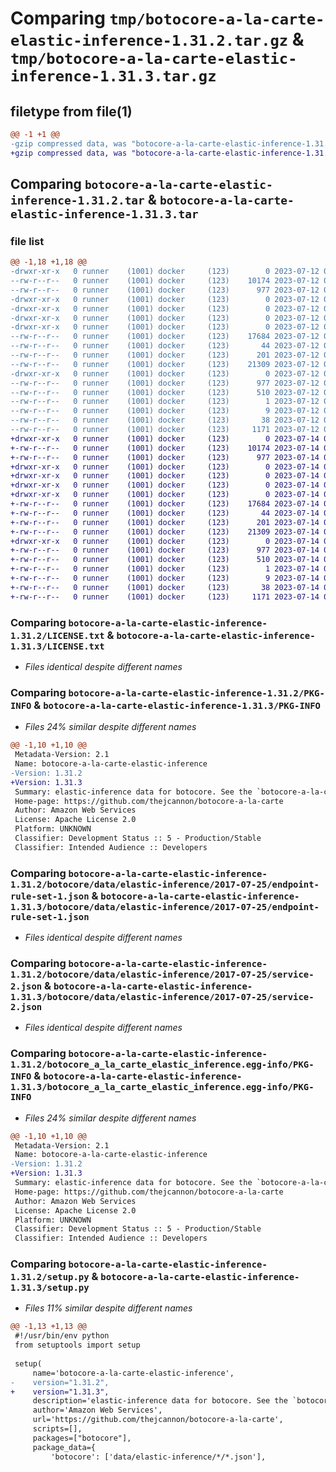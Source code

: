 # Comparing `tmp/botocore-a-la-carte-elastic-inference-1.31.2.tar.gz` & `tmp/botocore-a-la-carte-elastic-inference-1.31.3.tar.gz`

## filetype from file(1)

```diff
@@ -1 +1 @@
-gzip compressed data, was "botocore-a-la-carte-elastic-inference-1.31.2.tar", last modified: Wed Jul 12 01:44:35 2023, max compression
+gzip compressed data, was "botocore-a-la-carte-elastic-inference-1.31.3.tar", last modified: Fri Jul 14 01:46:12 2023, max compression
```

## Comparing `botocore-a-la-carte-elastic-inference-1.31.2.tar` & `botocore-a-la-carte-elastic-inference-1.31.3.tar`

### file list

```diff
@@ -1,18 +1,18 @@
-drwxr-xr-x   0 runner    (1001) docker     (123)        0 2023-07-12 01:44:35.039233 botocore-a-la-carte-elastic-inference-1.31.2/
--rw-r--r--   0 runner    (1001) docker     (123)    10174 2023-07-12 01:44:34.000000 botocore-a-la-carte-elastic-inference-1.31.2/LICENSE.txt
--rw-r--r--   0 runner    (1001) docker     (123)      977 2023-07-12 01:44:35.039233 botocore-a-la-carte-elastic-inference-1.31.2/PKG-INFO
-drwxr-xr-x   0 runner    (1001) docker     (123)        0 2023-07-12 01:44:35.039233 botocore-a-la-carte-elastic-inference-1.31.2/botocore/
-drwxr-xr-x   0 runner    (1001) docker     (123)        0 2023-07-12 01:44:35.039233 botocore-a-la-carte-elastic-inference-1.31.2/botocore/data/
-drwxr-xr-x   0 runner    (1001) docker     (123)        0 2023-07-12 01:44:35.039233 botocore-a-la-carte-elastic-inference-1.31.2/botocore/data/elastic-inference/
-drwxr-xr-x   0 runner    (1001) docker     (123)        0 2023-07-12 01:44:35.039233 botocore-a-la-carte-elastic-inference-1.31.2/botocore/data/elastic-inference/2017-07-25/
--rw-r--r--   0 runner    (1001) docker     (123)    17684 2023-07-12 01:44:12.000000 botocore-a-la-carte-elastic-inference-1.31.2/botocore/data/elastic-inference/2017-07-25/endpoint-rule-set-1.json
--rw-r--r--   0 runner    (1001) docker     (123)       44 2023-07-12 01:44:12.000000 botocore-a-la-carte-elastic-inference-1.31.2/botocore/data/elastic-inference/2017-07-25/examples-1.json
--rw-r--r--   0 runner    (1001) docker     (123)      201 2023-07-12 01:44:12.000000 botocore-a-la-carte-elastic-inference-1.31.2/botocore/data/elastic-inference/2017-07-25/paginators-1.json
--rw-r--r--   0 runner    (1001) docker     (123)    21309 2023-07-12 01:44:12.000000 botocore-a-la-carte-elastic-inference-1.31.2/botocore/data/elastic-inference/2017-07-25/service-2.json
-drwxr-xr-x   0 runner    (1001) docker     (123)        0 2023-07-12 01:44:35.039233 botocore-a-la-carte-elastic-inference-1.31.2/botocore_a_la_carte_elastic_inference.egg-info/
--rw-r--r--   0 runner    (1001) docker     (123)      977 2023-07-12 01:44:35.000000 botocore-a-la-carte-elastic-inference-1.31.2/botocore_a_la_carte_elastic_inference.egg-info/PKG-INFO
--rw-r--r--   0 runner    (1001) docker     (123)      510 2023-07-12 01:44:35.000000 botocore-a-la-carte-elastic-inference-1.31.2/botocore_a_la_carte_elastic_inference.egg-info/SOURCES.txt
--rw-r--r--   0 runner    (1001) docker     (123)        1 2023-07-12 01:44:35.000000 botocore-a-la-carte-elastic-inference-1.31.2/botocore_a_la_carte_elastic_inference.egg-info/dependency_links.txt
--rw-r--r--   0 runner    (1001) docker     (123)        9 2023-07-12 01:44:35.000000 botocore-a-la-carte-elastic-inference-1.31.2/botocore_a_la_carte_elastic_inference.egg-info/top_level.txt
--rw-r--r--   0 runner    (1001) docker     (123)       38 2023-07-12 01:44:35.039233 botocore-a-la-carte-elastic-inference-1.31.2/setup.cfg
--rw-r--r--   0 runner    (1001) docker     (123)     1171 2023-07-12 01:44:34.000000 botocore-a-la-carte-elastic-inference-1.31.2/setup.py
+drwxr-xr-x   0 runner    (1001) docker     (123)        0 2023-07-14 01:46:12.342682 botocore-a-la-carte-elastic-inference-1.31.3/
+-rw-r--r--   0 runner    (1001) docker     (123)    10174 2023-07-14 01:46:12.000000 botocore-a-la-carte-elastic-inference-1.31.3/LICENSE.txt
+-rw-r--r--   0 runner    (1001) docker     (123)      977 2023-07-14 01:46:12.342682 botocore-a-la-carte-elastic-inference-1.31.3/PKG-INFO
+drwxr-xr-x   0 runner    (1001) docker     (123)        0 2023-07-14 01:46:12.338682 botocore-a-la-carte-elastic-inference-1.31.3/botocore/
+drwxr-xr-x   0 runner    (1001) docker     (123)        0 2023-07-14 01:46:12.338682 botocore-a-la-carte-elastic-inference-1.31.3/botocore/data/
+drwxr-xr-x   0 runner    (1001) docker     (123)        0 2023-07-14 01:46:12.338682 botocore-a-la-carte-elastic-inference-1.31.3/botocore/data/elastic-inference/
+drwxr-xr-x   0 runner    (1001) docker     (123)        0 2023-07-14 01:46:12.342682 botocore-a-la-carte-elastic-inference-1.31.3/botocore/data/elastic-inference/2017-07-25/
+-rw-r--r--   0 runner    (1001) docker     (123)    17684 2023-07-14 01:45:45.000000 botocore-a-la-carte-elastic-inference-1.31.3/botocore/data/elastic-inference/2017-07-25/endpoint-rule-set-1.json
+-rw-r--r--   0 runner    (1001) docker     (123)       44 2023-07-14 01:45:45.000000 botocore-a-la-carte-elastic-inference-1.31.3/botocore/data/elastic-inference/2017-07-25/examples-1.json
+-rw-r--r--   0 runner    (1001) docker     (123)      201 2023-07-14 01:45:45.000000 botocore-a-la-carte-elastic-inference-1.31.3/botocore/data/elastic-inference/2017-07-25/paginators-1.json
+-rw-r--r--   0 runner    (1001) docker     (123)    21309 2023-07-14 01:45:45.000000 botocore-a-la-carte-elastic-inference-1.31.3/botocore/data/elastic-inference/2017-07-25/service-2.json
+drwxr-xr-x   0 runner    (1001) docker     (123)        0 2023-07-14 01:46:12.342682 botocore-a-la-carte-elastic-inference-1.31.3/botocore_a_la_carte_elastic_inference.egg-info/
+-rw-r--r--   0 runner    (1001) docker     (123)      977 2023-07-14 01:46:12.000000 botocore-a-la-carte-elastic-inference-1.31.3/botocore_a_la_carte_elastic_inference.egg-info/PKG-INFO
+-rw-r--r--   0 runner    (1001) docker     (123)      510 2023-07-14 01:46:12.000000 botocore-a-la-carte-elastic-inference-1.31.3/botocore_a_la_carte_elastic_inference.egg-info/SOURCES.txt
+-rw-r--r--   0 runner    (1001) docker     (123)        1 2023-07-14 01:46:12.000000 botocore-a-la-carte-elastic-inference-1.31.3/botocore_a_la_carte_elastic_inference.egg-info/dependency_links.txt
+-rw-r--r--   0 runner    (1001) docker     (123)        9 2023-07-14 01:46:12.000000 botocore-a-la-carte-elastic-inference-1.31.3/botocore_a_la_carte_elastic_inference.egg-info/top_level.txt
+-rw-r--r--   0 runner    (1001) docker     (123)       38 2023-07-14 01:46:12.342682 botocore-a-la-carte-elastic-inference-1.31.3/setup.cfg
+-rw-r--r--   0 runner    (1001) docker     (123)     1171 2023-07-14 01:46:12.000000 botocore-a-la-carte-elastic-inference-1.31.3/setup.py
```

### Comparing `botocore-a-la-carte-elastic-inference-1.31.2/LICENSE.txt` & `botocore-a-la-carte-elastic-inference-1.31.3/LICENSE.txt`

 * *Files identical despite different names*

### Comparing `botocore-a-la-carte-elastic-inference-1.31.2/PKG-INFO` & `botocore-a-la-carte-elastic-inference-1.31.3/PKG-INFO`

 * *Files 24% similar despite different names*

```diff
@@ -1,10 +1,10 @@
 Metadata-Version: 2.1
 Name: botocore-a-la-carte-elastic-inference
-Version: 1.31.2
+Version: 1.31.3
 Summary: elastic-inference data for botocore. See the `botocore-a-la-carte` package for more info.
 Home-page: https://github.com/thejcannon/botocore-a-la-carte
 Author: Amazon Web Services
 License: Apache License 2.0
 Platform: UNKNOWN
 Classifier: Development Status :: 5 - Production/Stable
 Classifier: Intended Audience :: Developers
```

### Comparing `botocore-a-la-carte-elastic-inference-1.31.2/botocore/data/elastic-inference/2017-07-25/endpoint-rule-set-1.json` & `botocore-a-la-carte-elastic-inference-1.31.3/botocore/data/elastic-inference/2017-07-25/endpoint-rule-set-1.json`

 * *Files identical despite different names*

### Comparing `botocore-a-la-carte-elastic-inference-1.31.2/botocore/data/elastic-inference/2017-07-25/service-2.json` & `botocore-a-la-carte-elastic-inference-1.31.3/botocore/data/elastic-inference/2017-07-25/service-2.json`

 * *Files identical despite different names*

### Comparing `botocore-a-la-carte-elastic-inference-1.31.2/botocore_a_la_carte_elastic_inference.egg-info/PKG-INFO` & `botocore-a-la-carte-elastic-inference-1.31.3/botocore_a_la_carte_elastic_inference.egg-info/PKG-INFO`

 * *Files 24% similar despite different names*

```diff
@@ -1,10 +1,10 @@
 Metadata-Version: 2.1
 Name: botocore-a-la-carte-elastic-inference
-Version: 1.31.2
+Version: 1.31.3
 Summary: elastic-inference data for botocore. See the `botocore-a-la-carte` package for more info.
 Home-page: https://github.com/thejcannon/botocore-a-la-carte
 Author: Amazon Web Services
 License: Apache License 2.0
 Platform: UNKNOWN
 Classifier: Development Status :: 5 - Production/Stable
 Classifier: Intended Audience :: Developers
```

### Comparing `botocore-a-la-carte-elastic-inference-1.31.2/setup.py` & `botocore-a-la-carte-elastic-inference-1.31.3/setup.py`

 * *Files 11% similar despite different names*

```diff
@@ -1,13 +1,13 @@
 #!/usr/bin/env python
 from setuptools import setup
 
 setup(
     name='botocore-a-la-carte-elastic-inference',
-    version="1.31.2",
+    version="1.31.3",
     description='elastic-inference data for botocore. See the `botocore-a-la-carte` package for more info.',
     author='Amazon Web Services',
     url='https://github.com/thejcannon/botocore-a-la-carte',
     scripts=[],
     packages=["botocore"],
     package_data={
         'botocore': ['data/elastic-inference/*/*.json'],
```

